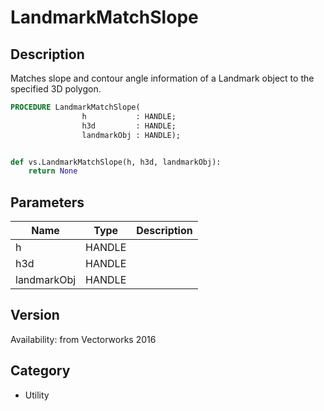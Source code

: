 # LandmarkMatchSlope

## Description
Matches slope and contour angle information of a Landmark object to the specified 3D polygon.

```pascal
PROCEDURE LandmarkMatchSlope(
				h           : HANDLE;
				h3d         : HANDLE;
				landmarkObj : HANDLE);
```

```python

def vs.LandmarkMatchSlope(h, h3d, landmarkObj):
    return None
```

## Parameters
|Name|Type|Description|
|---|---|---|
|h|HANDLE||
|h3d|HANDLE||
|landmarkObj|HANDLE||

## Version
Availability: from Vectorworks 2016
## Category
* Utility

